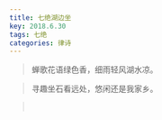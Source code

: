 ```yaml
---
title: 七绝湖边坐
key: 2018.6.30
tags: 七绝
categories: 律诗
---
```


<blockquote class="blockquote-center">蝉歌花语绿色香，细雨轻风湖水凉。
</blockquote>
<blockquote class="blockquote-center">寻趣坐石看远处，悠闲还是我家乡。
</blockquote>
<blockquote class="blockquote-center"></br>
</blockquote>
